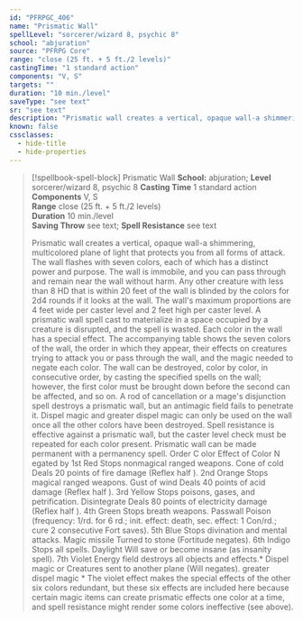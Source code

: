 ```yaml
---
id: "PFRPGC_406"
name: "Prismatic Wall"
spellLevel: "sorcerer/wizard 8, psychic 8"
school: "abjuration"
source: "PFRPG Core"
range: "close (25 ft. + 5 ft./2 levels)"
castingTime: "1 standard action"
components: "V, S"
targets: ""
duration: "10 min./level"
saveType: "see text"
sr: "see text"
description: "Prismatic wall creates a vertical, opaque wall-a shimmering, multicolored plane of light that protects you from all forms of attack. The wall flashes with seven colors, each of which has a distinct power and purpose. The wall is immobile, and you can pass through and remain near the wall without harm. Any other creature with less than 8 HD that is within 20 feet of the wall is blinded by the colors for 2d4 rounds if it looks at the wall. The wall's maximum proportions are 4 feet wide per caster level and 2 feet high per caster level. A prismatic wall spell cast to materialize in a space occupied by a creature is disrupted, and the spell is wasted. Each color in the wall has a special effect. The accompanying table shows the seven colors of the wall, the order in which they appear, their effects on creatures trying to attack you or pass through the wall, and the magic needed to negate each color. The wall can be destroyed, color by color, in consecutive order, by casting the specified spells on the wall; however, the first color must be brought down before the second can be affected, and so on. A rod of cancellation or a mage's disjunction spell destroys a prismatic wall, but an antimagic field fails to penetrate it. Dispel magic and greater dispel magic can only be used on the wall once all the other colors have been destroyed. Spell resistance is effective against a prismatic wall, but the caster level check must be repeated for each color present. Prismatic wall can be made permanent with a permanency spell. Order C olor Effect of Color N egated by 1st Red Stops nonmagical ranged weapons. Cone of cold Deals 20 points of fire damage (Reflex half ). 2nd Orange Stops magical ranged weapons. Gust of wind Deals 40 points of acid damage (Reflex half ). 3rd Yellow Stops poisons, gases, and petrification. Disintegrate Deals 80 points of electricity damage (Reflex half ). 4th Green Stops breath weapons. Passwall Poison (frequency: 1/rd. for 6 rd.; init. effect: death, sec. effect: 1 Con/rd.; cure 2 consecutive Fort saves). 5th Blue Stops divination and mental attacks. Magic missile Turned to stone (Fortitude negates). 6th Indigo Stops all spells. Daylight Will save or become insane (as insanity spell). 7th Violet Energy field destroys all objects and effects.* Dispel magic or Creatures sent to another plane (Will negates). greater dispel magic * The violet effect makes the special effects of the other six colors redundant, but these six effects are included here because certain magic items can create prismatic effects one color at a time, and spell resistance might render some colors ineffective (see above)."
known: false
cssclasses:
  - hide-title
  - hide-properties
---
```


> [!spellbook-spell-block] Prismatic Wall
> **School:** abjuration; **Level** sorcerer/wizard 8, psychic 8
> **Casting Time** 1 standard action  
> **Components** V, S  
> **Range** close (25 ft. + 5 ft./2 levels)  
> **Duration** 10 min./level  
> **Saving Throw** see text; **Spell Resistance** see text
> 
> Prismatic wall creates a vertical, opaque wall-a shimmering, multicolored plane of light that protects you from all forms of attack. The wall flashes with seven colors, each of which has a distinct power and purpose. The wall is immobile, and you can pass through and remain near the wall without harm. Any other creature with less than 8 HD that is within 20 feet of the wall is blinded by the colors for 2d4 rounds if it looks at the wall. The wall's maximum proportions are 4 feet wide per caster level and 2 feet high per caster level. A prismatic wall spell cast to materialize in a space occupied by a creature is disrupted, and the spell is wasted. Each color in the wall has a special effect. The accompanying table shows the seven colors of the wall, the order in which they appear, their effects on creatures trying to attack you or pass through the wall, and the magic needed to negate each color. The wall can be destroyed, color by color, in consecutive order, by casting the specified spells on the wall; however, the first color must be brought down before the second can be affected, and so on. A rod of cancellation or a mage's disjunction spell destroys a prismatic wall, but an antimagic field fails to penetrate it. Dispel magic and greater dispel magic can only be used on the wall once all the other colors have been destroyed. Spell resistance is effective against a prismatic wall, but the caster level check must be repeated for each color present. Prismatic wall can be made permanent with a permanency spell. Order C olor Effect of Color N egated by 1st Red Stops nonmagical ranged weapons. Cone of cold Deals 20 points of fire damage (Reflex half ). 2nd Orange Stops magical ranged weapons. Gust of wind Deals 40 points of acid damage (Reflex half ). 3rd Yellow Stops poisons, gases, and petrification. Disintegrate Deals 80 points of electricity damage (Reflex half ). 4th Green Stops breath weapons. Passwall Poison (frequency: 1/rd. for 6 rd.; init. effect: death, sec. effect: 1 Con/rd.; cure 2 consecutive Fort saves). 5th Blue Stops divination and mental attacks. Magic missile Turned to stone (Fortitude negates). 6th Indigo Stops all spells. Daylight Will save or become insane (as insanity spell). 7th Violet Energy field destroys all objects and effects.* Dispel magic or Creatures sent to another plane (Will negates). greater dispel magic * The violet effect makes the special effects of the other six colors redundant, but these six effects are included here because certain magic items can create prismatic effects one color at a time, and spell resistance might render some colors ineffective (see above).